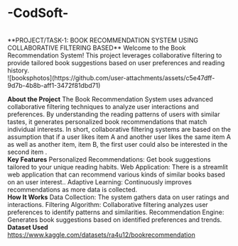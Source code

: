 # -CodSoft-
<br>
**PROJECT/TASK-1: BOOK RECOMMENDATION SYSTEM USING COLLABORATIVE FILTERING BASED**
Welcome to the Book Recommendation System! This project leverages collaborative filtering to provide tailored book suggestions based on user preferences and reading history.
<br>
![booksphotos](https://github.com/user-attachments/assets/c5e47dff-9d7b-4b8b-aff1-3472f81dbd71)

<br>


**About the Project**
The Book Recommendation System uses advanced collaborative filtering techniques to analyze user interactions and preferences. By understanding the reading patterns of users with similar tastes, it generates personalized book recommendations that match individual interests.
In short, collaborative filtering systems are based on the assumption that if a user likes item A and another user likes the same item A as well as another item, item B, the first user could also be interested in the second item .
<br>
**Key Features**
Personalized Recommendations: Get book suggestions tailored to your unique reading habits.
Web Application: There is a streamlit web application that can recommend various kinds of similar books based on an user interest..
Adaptive Learning: Continuously improves recommendations as more data is collected.
<br>
**How It Works**
Data Collection: The system gathers data on user ratings and interactions.
Filtering Algorithm: Collaborative filtering analyzes user preferences to identify patterns and similarities.
Recommendation Engine: Generates book suggestions based on identified preferences and trends.
**Dataset Used**
https://www.kaggle.com/datasets/ra4u12/bookrecommendation


